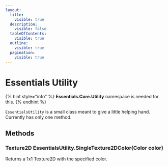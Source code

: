 ```yaml
---
layout:
  title:
    visible: true
  description:
    visible: false
  tableOfContents:
    visible: true
  outline:
    visible: true
  pagination:
    visible: true
---
```


# Essentials Utility

{% hint style="info" %}
**Essentials.Core.Utility** namespace is needed for this.
{% endhint %}

`EssentialsUtility` is a small class meant to give a little helping hand. Currently has only one method.

## Methods

### Texture2D EssentialsUtility.SingleTexture2DColor(Color color)

Returns a 1x1 Texture2D with the specified color.
